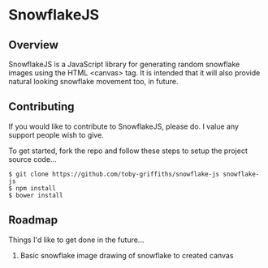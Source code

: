 SnowflakeJS
===========

Overview
--------

SnowflakeJS is a JavaScript library for generating random snowflake images using the HTML \<canvas> tag.  It is 
intended that it will also provide natural looking snowflake movement too, in future.


Contributing
---------------

If you would like to contribute to SnowflakeJS, please do.  I value any support people wish to give.

To get started, fork the repo and follow these steps to setup the project source code...

    $ git clone https://github.com/toby-griffiths/snowflake-js snowflake-js
    $ npm install
    $ bower install
    
    
Roadmap
-------

Things I'd like to get done in the future...

1. Basic snowflake image drawing of snowflake to created canvas
